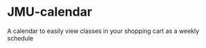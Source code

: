 JMU-calendar
============

A calendar to easily view classes in your shopping cart as a weekly schedule

